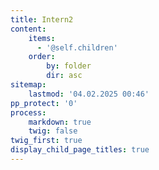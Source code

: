 ```yaml
---
title: Intern2
content:
    items: 
      - '@self.children'
    order:
        by: folder
        dir: asc
sitemap:
    lastmod: '04.02.2025 00:46'
pp_protect: '0'
process:
    markdown: true
    twig: false
twig_first: true
display_child_page_titles: true
---
```


